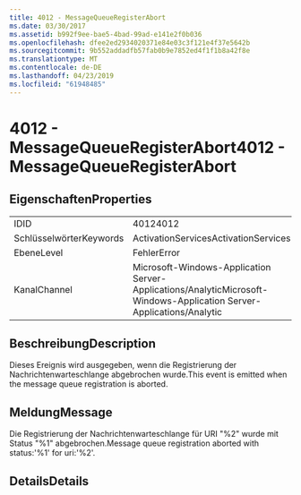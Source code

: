 ```yaml
---
title: 4012 - MessageQueueRegisterAbort
ms.date: 03/30/2017
ms.assetid: b992f9ee-bae5-4bad-99ad-e141e2f0b036
ms.openlocfilehash: dfee2ed2934020371e84e03c3f121e4f37e5642b
ms.sourcegitcommit: 9b552addadfb57fab0b9e7852ed4f1f1b8a42f8e
ms.translationtype: MT
ms.contentlocale: de-DE
ms.lasthandoff: 04/23/2019
ms.locfileid: "61948485"
---
```

# <a name="4012---messagequeueregisterabort"></a><span data-ttu-id="5e175-102">4012 - MessageQueueRegisterAbort</span><span class="sxs-lookup"><span data-stu-id="5e175-102">4012 - MessageQueueRegisterAbort</span></span>
## <a name="properties"></a><span data-ttu-id="5e175-103">Eigenschaften</span><span class="sxs-lookup"><span data-stu-id="5e175-103">Properties</span></span>  
  
|||  
|-|-|  
|<span data-ttu-id="5e175-104">ID</span><span class="sxs-lookup"><span data-stu-id="5e175-104">ID</span></span>|<span data-ttu-id="5e175-105">4012</span><span class="sxs-lookup"><span data-stu-id="5e175-105">4012</span></span>|  
|<span data-ttu-id="5e175-106">Schlüsselwörter</span><span class="sxs-lookup"><span data-stu-id="5e175-106">Keywords</span></span>|<span data-ttu-id="5e175-107">ActivationServices</span><span class="sxs-lookup"><span data-stu-id="5e175-107">ActivationServices</span></span>|  
|<span data-ttu-id="5e175-108">Ebene</span><span class="sxs-lookup"><span data-stu-id="5e175-108">Level</span></span>|<span data-ttu-id="5e175-109">Fehler</span><span class="sxs-lookup"><span data-stu-id="5e175-109">Error</span></span>|  
|<span data-ttu-id="5e175-110">Kanal</span><span class="sxs-lookup"><span data-stu-id="5e175-110">Channel</span></span>|<span data-ttu-id="5e175-111">Microsoft-Windows-Application Server-Applications/Analytic</span><span class="sxs-lookup"><span data-stu-id="5e175-111">Microsoft-Windows-Application Server-Applications/Analytic</span></span>|  
  
## <a name="description"></a><span data-ttu-id="5e175-112">Beschreibung</span><span class="sxs-lookup"><span data-stu-id="5e175-112">Description</span></span>  
 <span data-ttu-id="5e175-113">Dieses Ereignis wird ausgegeben, wenn die Registrierung der Nachrichtenwarteschlange abgebrochen wurde.</span><span class="sxs-lookup"><span data-stu-id="5e175-113">This event is emitted when the message queue registration is aborted.</span></span>  
  
## <a name="message"></a><span data-ttu-id="5e175-114">Meldung</span><span class="sxs-lookup"><span data-stu-id="5e175-114">Message</span></span>  
 <span data-ttu-id="5e175-115">Die Registrierung der Nachrichtenwarteschlange für URI "%2" wurde mit Status "%1" abgebrochen.</span><span class="sxs-lookup"><span data-stu-id="5e175-115">Message queue registration aborted with status:'%1' for uri:'%2'.</span></span>  
  
## <a name="details"></a><span data-ttu-id="5e175-116">Details</span><span class="sxs-lookup"><span data-stu-id="5e175-116">Details</span></span>

